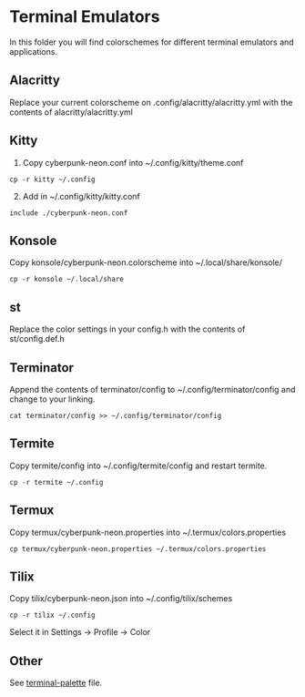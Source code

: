 # Terminal Emulators

In this folder you will find colorschemes for different terminal emulators and applications.

## Alacritty

Replace your current colorscheme on .config/alacritty/alacritty.yml with the contents of alacritty/alacritty.yml

## Kitty

1. Copy cyberpunk-neon.conf into ~/.config/kitty/theme.conf

`cp -r kitty ~/.config`

2. Add in ~/.config/kitty/kitty.conf

`include ./cyberpunk-neon.conf`

## Konsole

Copy konsole/cyberpunk-neon.colorscheme into ~/.local/share/konsole/

`cp -r konsole ~/.local/share`

## st

Replace the color settings in your config.h with the contents of st/config.def.h

## Terminator

Append the contents of terminator/config to ~/.config/terminator/config and change to your linking.

`cat terminator/config >> ~/.config/terminator/config`

## Termite

Copy termite/config into ~/.config/termite/config and restart termite.

`cp -r termite ~/.config`

## Termux

Copy termux/cyberpunk-neon.properties into ~/.termux/colors.properties

`cp termux/cyberpunk-neon.properties ~/.termux/colors.properties`

## Tilix

Copy tilix/cyberpunk-neon.json into ~/.config/tilix/schemes

`cp -r tilix ~/.config`

Select it in Settings -> Profile -> Color

## Other

See [terminal-palette](./terminal-palette) file.
